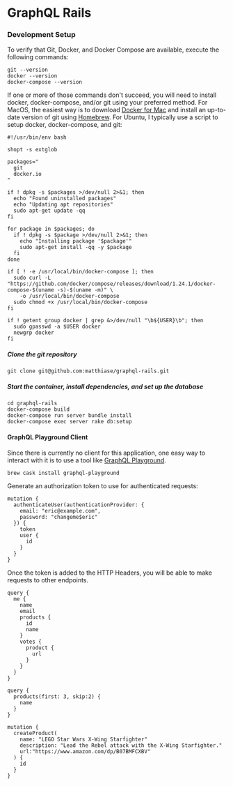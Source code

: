 GraphQL Rails
===========

### Development Setup

To verify that Git, Docker, and Docker Compose are available, execute the following commands:
```
git --version
docker --version
docker-compose --version
```

If one or more of those commands don't succeed, you will need to install docker, docker-compose, and/or git using your preferred method. For MacOS, the easiest way is to download [Docker for Mac](https://www.docker.com/docker-mac) and install an up-to-date version of git using [Homebrew](https://docs.brew.sh/Installation). For Ubuntu, I typically use a script to setup docker, docker-compose, and git:
```
#!/usr/bin/env bash

shopt -s extglob

packages="
  git
  docker.io
"

if ! dpkg -s $packages >/dev/null 2>&1; then
  echo "Found uninstalled packages"
  echo "Updating apt repositories"
  sudo apt-get update -qq
fi

for package in $packages; do
  if ! dpkg -s $package >/dev/null 2>&1; then
    echo "Installing package '$package'"
    sudo apt-get install -qq -y $package
  fi
done

if [ ! -e /usr/local/bin/docker-compose ]; then
  sudo curl -L "https://github.com/docker/compose/releases/download/1.24.1/docker-compose-$(uname -s)-$(uname -m)" \
    -o /usr/local/bin/docker-compose
  sudo chmod +x /usr/local/bin/docker-compose
fi

if ! getent group docker | grep &>/dev/null "\b${USER}\b"; then
  sudo gpasswd -a $USER docker
  newgrp docker
fi

```

##### Clone the git repository
```
git clone git@github.com:matthiase/graphql-rails.git
```

##### Start the container, install dependencies, and set up the database
```
cd graphql-rails
docker-compose build
docker-compose run server bundle install
docker-compose exec server rake db:setup
```


#### GraphQL Playground Client
Since there is currently no client for this application, one easy way to interact with it is to use a tool like [GraphQL Playground](https://github.com/prisma-labs/graphql-playground).
```
brew cask install graphql-playground
```




Generate an authorization token to use for authenticated requests:
```
mutation {
  authenticateUser(authenticationProvider: {
    email: "eric@example.com",
    password: "changeme$eric"
  }) {
    token
    user {
      id
    }
  }
}
```

Once the token is added to the HTTP Headers, you will be able to make requests to other endpoints.

```
query {
  me {
    name
    email
    products {
      id
      name
    }
    votes {
      product {
        url
      }
    }
  }
}
```

```
query {
  products(first: 3, skip:2) {
    name
  }
}
```

```
mutation {
  createProduct(
    name: "LEGO Star Wars X-Wing Starfighter"
    description: "Lead the Rebel attack with the X-Wing Starfighter."
    url:"https://www.amazon.com/dp/B07BMFCXBV"
  ) {
    id
  }
}
```
